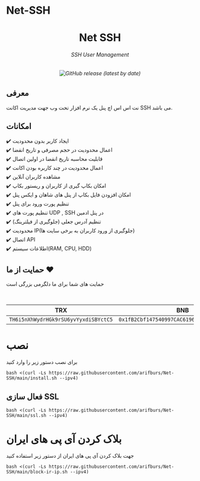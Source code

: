 # Net-SSH
<p align="center">
<h1 align="center"/>Net SSH</h1>
<h6 align="center">SSH User Management<h6>
</p>

<p align="center">
<img alt="GitHub release (latest by date)" src="https://img.shields.io/github/v/release/arifburs/Net-SSH">
</p>

## معرفی <br>

نت اس اس اچ پنل یک نرم افزار تحت وب جهت مدیریت اکانت SSH می باشد.

## امکانات <br>

✔️ ایجاد کاربر بدون محدودیت <br>
✔️ اعمال محدودیت در حجم مصرفی و تاریخ انقضا<br>
✔️ قابلیت محاسبه تاریخ انقضا در اولین اتصال<br>
✔️ اعمال محدودیت در چند کاربره بودن اکانت<br>
✔️ مشاهده کاربران آنلاین<br>
✔️ امکان بکاپ گیری از کاربران و ریستور بکاپ<br>
✔️ امکان افزودن فایل بکاپ از پنل های شاهان و ایکس پنل<br>
✔️ تنظیم پورت ورود برای پنل<br>
✔️ تنظیم پورت های UDP , SSH در پنل ادمین<br>
✔️ تنظیم آدرس جعلی (جلوگیری از فیلترینگ) <br>
✔️ محدودیت IP(جلوگیری از ورود کاربران به برخی سایت ها)<br>
✔️ اتصال API<br>
✔️ اطلاعات سیستم(RAM, CPU, HDD)<br> 



## حمایت از ما :hearts:
حمایت های شما برای ما دلگرمی بزرگی است<br> 
<p align="left">
<a 
	/></a><br>
	
|                    TRX                   |                       BNB                         |                                           |
| ---------------------------------------- |:-------------------------------------------------:| -------------------------------------------------:|
| ```TH6i5nXhWydrHGk9rSU6yvYyxdiSBYctC5``` |  ```0x1fB2Cbf147540997CAC61968d237B65Ec386f5CA``` |  |	

</p>	

# نصب

برای نصب دستور زیر را وارد کنید<br>

```
bash <(curl -Ls https://raw.githubusercontent.com/arifburs/Net-SSH/main/install.sh --ipv4)
```

## فعال سازی SSL

```
bash <(curl -Ls https://raw.githubusercontent.com/arifburs/Net-SSH/main/ssl.sh --ipv4)
```

# بلاک کردن آی پی های ایران

جهت بلاک کردن آی پی های ایران از دستور زیر استفاده کنید

```
bash <(curl -Ls https://raw.githubusercontent.com/arifburs/Net-SSH/main/block-ir-ip.sh --ipv4)
```





